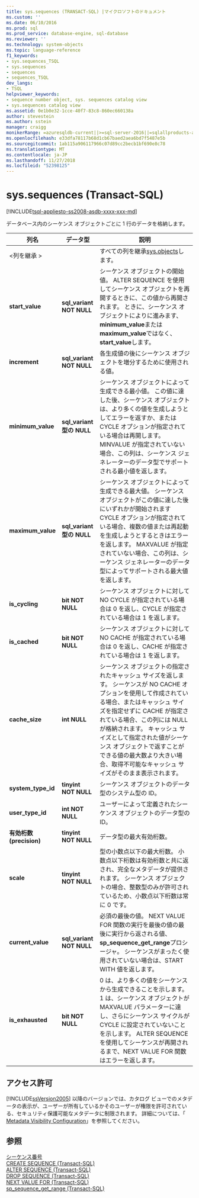 ```yaml
---
title: sys.sequences (TRANSACT-SQL) |マイクロソフトのドキュメント
ms.custom: ''
ms.date: 06/10/2016
ms.prod: sql
ms.prod_service: database-engine, sql-database
ms.reviewer: ''
ms.technology: system-objects
ms.topic: language-reference
f1_keywords:
- sys.sequences_TSQL
- sys.sequences
- sequences
- sequences_TSQL
dev_langs:
- TSQL
helpviewer_keywords:
- sequence number object, sys. sequences catalog view
- sys.sequences catalog view
ms.assetid: 0e1b0e32-1cce-40f7-83c8-860ec660138a
author: stevestein
ms.author: sstein
manager: craigg
monikerRange: =azuresqldb-current||>=sql-server-2016||=sqlallproducts-allversions||>=sql-server-linux-2017||=azuresqldb-mi-current
ms.openlocfilehash: e33dfa78117b68d1cb67baed2aea6bd7f5487e5b
ms.sourcegitcommit: 1ab115a906117966c07d89cc2becb1bf690e8c78
ms.translationtype: MT
ms.contentlocale: ja-JP
ms.lasthandoff: 11/27/2018
ms.locfileid: "52398125"
---
```

# <a name="syssequences-transact-sql"></a>sys.sequences (Transact-SQL)
[!INCLUDE[tsql-appliesto-ss2008-asdb-xxxx-xxx-md](../../includes/tsql-appliesto-ss2008-asdb-xxxx-xxx-md.md)]

  データベース内のシーケンス オブジェクトごとに 1 行のデータを格納します。  
  
|列名|データ型|説明|  
|-----------------|---------------|-----------------|  
|\<列を継承 >||すべての列を継承[sys.objects](../../relational-databases/system-catalog-views/sys-objects-transact-sql.md)します。|  
|**start_value**|**sql_variant NOT NULL**|シーケンス オブジェクトの開始値。 ALTER SEQUENCE を使用してシーケンス オブジェクトを再開するときに、この値から再開されます。 ときに、シーケンス オブジェクトによりに進みます、 **minimum_value**または**maximum_value**ではなく、 **start_value**します。|  
|**increment**|**sql_variant NOT NULL**|各生成値の後にシーケンス オブジェクトを増分するために使用される値。|  
|**minimum_value**|**sql_variant 型の NULL**|シーケンス オブジェクトによって生成できる最小値。 この値に達した後、シーケンス オブジェクトは、より多くの値を生成しようとしてエラーを返すか、または CYCLE オプションが指定されている場合は再開します。 MINVALUE が指定されていない場合、この列は、シーケンス ジェネレーターのデータ型でサポートされる最小値を返します。|  
|**maximum_value**|**sql_variant 型の NULL**|シーケンス オブジェクトによって生成できる最大値。 シーケンス オブジェクトがこの値に達した後にいずれかが開始されます CYCLE オプションが指定されている場合、複数の値または再起動を生成しようとするときはエラーを返します。 MAXVALUE が指定されていない場合、この列は、シーケンス ジェネレーターのデータ型によってサポートされる最大値を返します。|  
|**is_cycling**|**bit NOT NULL**|シーケンス オブジェクトに対して NO CYCLE が指定されている場合は 0 を返し、CYCLE が指定されている場合は 1 を返します。|  
|**is_cached**|**bit NOT NULL**|シーケンス オブジェクトに対して NO CACHE が指定されている場合は 0 を返し、CACHE が指定されている場合は 1 を返します。|  
|**cache_size**|**int NULL**|シーケンス オブジェクトの指定されたキャッシュ サイズを返します。 シーケンスが NO CACHE オプションを使用して作成されている場合、またはキャッシュ サイズを指定せずに CACHE が指定されている場合、この列には NULL が格納されます。 キャッシュ サイズとして指定された値がシーケンス オブジェクトで返すことができる値の最大数より大きい場合、取得不可能なキャッシュ サイズがそのまま表示されます。|  
|**system_type_id**|**tinyint NOT NULL**|シーケンス オブジェクトのデータ型のシステム型の ID。|  
|**user_type_id**|**int NOT NULL**|ユーザーによって定義されたシーケンス オブジェクトのデータ型の ID。|  
|**有効桁数 (precision)**|**tinyint NOT NULL**|データ型の最大有効桁数。|  
|**scale**|**tinyint NOT NULL**|型の小数点以下の最大桁数。 小数点以下桁数は有効桁数と共に返され、完全なメタデータが提供されます。 シーケンス オブジェクトの場合、整数型のみが許可されているため、小数点以下桁数は常に 0 です。|  
|**current_value**|**sql_variant NOT NULL**|必須の最後の値。 NEXT VALUE FOR 関数の実行を最後の値の最後に実行から返される値、 **sp_sequence_get_range**プロシージャ。 シーケンスがまったく使用されていない場合は、START WITH 値を返します。|  
|**is_exhausted**|**bit NOT NULL**|0 は、より多くの値をシーケンスから生成できることを示します。 1 は、シーケンス オブジェクトが MAXVALUE パラメーターに達し、さらにシーケンス サイクルが CYCLE に設定されていないことを示します。 ALTER SEQUENCE を使用してシーケンスが再開されるまで、NEXT VALUE FOR 関数はエラーを返します。|  
  
## <a name="permissions"></a>アクセス許可  
 [!INCLUDE[ssVersion2005](../../includes/ssversion2005-md.md)] 以降のバージョンでは、カタログ ビューでのメタデータの表示が、ユーザーが所有しているかそのユーザーが権限を許可されている、セキュリティ保護可能なメタデータに制限されます。 詳細については、「 [Metadata Visibility Configuration](../../relational-databases/security/metadata-visibility-configuration.md)」を参照してください。  
  
## <a name="see-also"></a>参照  
 [シーケンス番号](../../relational-databases/sequence-numbers/sequence-numbers.md)   
 [CREATE SEQUENCE &#40;Transact-SQL&#41;](../../t-sql/statements/create-sequence-transact-sql.md)   
 [ALTER SEQUENCE &#40;Transact-SQL&#41;](../../t-sql/statements/alter-sequence-transact-sql.md)   
 [DROP SEQUENCE &#40;Transact-SQL&#41;](../../t-sql/statements/drop-sequence-transact-sql.md)   
 [NEXT VALUE FOR &#40;Transact-SQL&#41;](../../t-sql/functions/next-value-for-transact-sql.md)   
 [sp_sequence_get_range &#40;Transact-SQL&#41;](../../relational-databases/system-stored-procedures/sp-sequence-get-range-transact-sql.md)  
  
  
